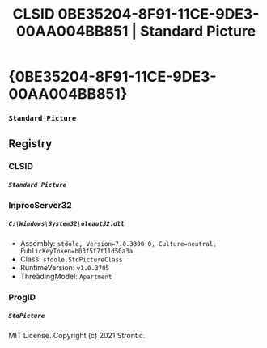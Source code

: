 ﻿---
title: "CLSID 0BE35204-8F91-11CE-9DE3-00AA004BB851 | Standard Picture"
excerpt: What is COM-Object CLSID 0BE35204-8F91-11CE-9DE3-00AA004BB851?
---

# {0BE35204-8F91-11CE-9DE3-00AA004BB851}

### `Standard Picture`

## Registry


### CLSID

##### `Standard Picture`

### InprocServer32

##### `C:\Windows\System32\oleaut32.dll`
* Assembly: `stdole, Version=7.0.3300.0, Culture=neutral, PublicKeyToken=b03f5f7f11d50a3a`
* Class: `stdole.StdPictureClass`
* RuntimeVersion: `v1.0.3705`
* ThreadingModel: `Apartment`

### ProgID

##### `StdPicture`

MIT License. Copyright (c) 2021 Strontic.


